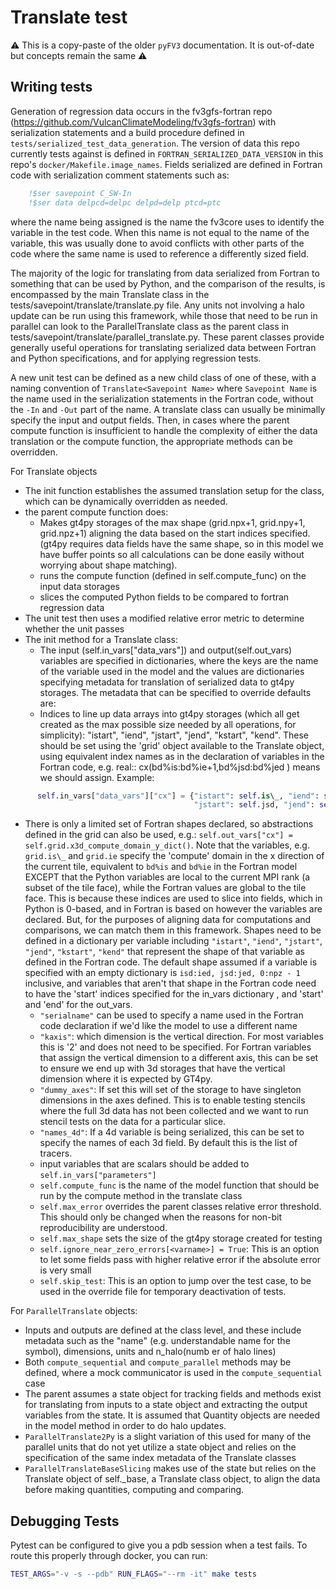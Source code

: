 # Translate test

⚠️ This is a copy-paste of the older `pyFV3` documentation. It is out-of-date but concepts remain the same ⚠️

## Writing tests

Generation of regression data occurs in the fv3gfs-fortran repo (<https://github.com/VulcanClimateModeling/fv3gfs-fortran>) with serialization statements and a build procedure defined in `tests/serialized_test_data_generation`. The version of data this repo currently tests against is defined in `FORTRAN_SERIALIZED_DATA_VERSION` in this repo's `docker/Makefile.image_names`. Fields serialized are defined in Fortran code with serialization comment statements such as:

```fortran
    !$ser savepoint C_SW-In
    !$ser data delpcd=delpc delpd=delp ptcd=ptc
```

where the name being assigned is the name the fv3core uses to identify the variable in the test code. When this name is not equal to the name of the variable, this was usually done to avoid conflicts with other parts of the code where the same name is used to reference a differently sized field.

The majority of the logic for translating from data serialized from Fortran to something that can be used by Python, and the comparison of the results, is encompassed by the main Translate class in the tests/savepoint/translate/translate.py file. Any units not involving a halo update can be run using this framework, while those that need to be run in parallel can look to the ParallelTranslate class as the parent class in tests/savepoint/translate/parallel_translate.py. These parent classes provide generally useful operations for translating serialized data between Fortran and Python specifications, and for applying regression tests.

A new unit test can be defined as a new child class of one of these, with a naming convention of `Translate<Savepoint Name>` where `Savepoint Name` is the name used in the serialization statements in the Fortran code, without the `-In` and `-Out` part of the name. A translate class can usually be minimally specify the input and output fields. Then, in cases where the parent compute function is insufficient to handle the complexity of either the data translation or the compute function, the appropriate methods can be overridden.

For Translate objects

- The init function establishes the assumed translation setup for the class, which can be dynamically overridden as needed.
- the parent compute function does:
  - Makes gt4py storages of the max shape (grid.npx+1, grid.npy+1, grid.npz+1) aligning the data based on the start indices specified. (gt4py requires data fields have the same shape, so in this model we have buffer points so all calculations can be done easily without worrying about shape matching).
  - runs the compute function (defined in self.compute_func) on the input data storages
  - slices the computed Python fields to be compared to fortran regression data
- The unit test then uses a modified relative error metric to determine whether the unit passes
- The init method for a Translate class:
  - The input (self.in_vars["data_vars"]) and output(self.out_vars) variables are specified in dictionaries, where the keys are the name of the variable used in the model and the values are dictionaries specifying metadata for translation of serialized data to gt4py storages. The metadata that can be specified to override defaults are:
  - Indices to line up data arrays into gt4py storages (which all get created as the max possible size needed by all operations, for simplicity): "istart", "iend", "jstart", "jend", "kstart", "kend". These should be set using the 'grid' object available to the Translate object, using equivalent index names as in the declaration of variables in the Fortran code, e.g. real:: cx(bd%is:bd%ie+1,bd%jsd:bd%jed ) means we should assign. Example:

```python
      self.in_vars["data_vars"]["cx"] = {"istart": self.is\_, "iend": self.ie + 1,
                                         "jstart": self.jsd, "jend": self.jed,}
```

- There is only a limited set of Fortran shapes declared, so abstractions defined in the grid can also be used,
    e.g.: `self.out_vars["cx"] = self.grid.x3d_compute_domain_y_dict()`. Note that the variables, e.g. `grid.is\_` and `grid.ie` specify the 'compute' domain in the x direction of the current tile, equivalent to `bd%is` and `bd%ie` in the Fortran model EXCEPT that the Python variables are local to the current MPI rank (a subset of the tile face), while the Fortran values are global to the tile face. This is because these indices are used to slice into fields, which in Python is 0-based, and in Fortran is based on however the variables are declared. But, for the purposes of aligning data for computations and comparisons, we can match them in this framework. Shapes need to be defined in a dictionary per variable including `"istart"`, `"iend"`, `"jstart"`, `"jend"`, `"kstart"`, `"kend"` that represent the shape of that variable as defined in the Fortran code. The default shape assumed if a variable is specified with an empty dictionary is `isd:ied, jsd:jed, 0:npz - 1` inclusive, and variables that aren't that shape in the Fortran code need to have the 'start' indices specified for the in_vars dictionary , and 'start' and 'end' for the out_vars.
  - `"serialname"` can be used to specify a name used in the Fortran code declaration if we'd like the model to use a different name
  - `"kaxis"`: which dimension is the vertical direction. For most variables this is '2' and does not need to be specified. For Fortran variables that assign the vertical dimension to a different axis, this can be set to ensure we end up with 3d storages that have the vertical dimension where it is expected by GT4py.
  - `"dummy_axes"`: If set this will set of the storage to have singleton dimensions in the axes defined. This is to enable testing stencils where the full 3d data has not been collected and we want to run stencil tests on the data for a particular slice.
  - `"names_4d"`: If a 4d variable is being serialized, this can be set to specify the names of each 3d field. By default this is the list of tracers.
  - input variables that are scalars should be added to `self.in_vars["parameters"]`
  - `self.compute_func` is the name of the model function that should be run by the compute method in the translate class
  - `self.max_error` overrides the parent classes relative error threshold. This should only be changed when the reasons for non-bit reproducibility are understood.
  - `self.max_shape` sets the size of the gt4py storage created for testing
  - `self.ignore_near_zero_errors[<varname>] = True`: This is an option to let some fields pass with higher relative error if the absolute error is very small
  - `self.skip_test`: This is an option to jump over the test case, to be used in the override file for temporary deactivation of tests.

For `ParallelTranslate` objects:

- Inputs and outputs are defined at the class level, and these include metadata such as the "name" (e.g. understandable name for the symbol), dimensions, units and n_halo(numb er of halo lines)
- Both `compute_sequential` and `compute_parallel` methods may be defined, where a mock communicator is used in the `compute_sequential` case
- The parent assumes a state object for tracking fields and methods exist for translating from inputs to a state object and extracting the output variables from the state. It is assumed that Quantity objects are needed in the model method in order to do halo updates.
- `ParallelTranslate2Py` is a slight variation of this used for many of the parallel units that do not yet utilize a state object and relies on the specification of the same index metadata of the Translate classes
- `ParallelTranslateBaseSlicing` makes use of the state but relies on the Translate object of self._base, a Translate class object, to align the data before making quantities, computing and comparing.

## Debugging Tests

Pytest can be configured to give you a pdb session when a test fails. To route this properly through docker, you can run:

```bash
TEST_ARGS="-v -s --pdb" RUN_FLAGS="--rm -it" make tests
```
